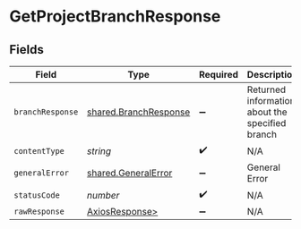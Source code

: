 # GetProjectBranchResponse


## Fields

| Field                                                          | Type                                                           | Required                                                       | Description                                                    |
| -------------------------------------------------------------- | -------------------------------------------------------------- | -------------------------------------------------------------- | -------------------------------------------------------------- |
| `branchResponse`                                               | [shared.BranchResponse](../../models/shared/branchresponse.md) | :heavy_minus_sign:                                             | Returned information about the specified branch                |
| `contentType`                                                  | *string*                                                       | :heavy_check_mark:                                             | N/A                                                            |
| `generalError`                                                 | [shared.GeneralError](../../models/shared/generalerror.md)     | :heavy_minus_sign:                                             | General Error                                                  |
| `statusCode`                                                   | *number*                                                       | :heavy_check_mark:                                             | N/A                                                            |
| `rawResponse`                                                  | [AxiosResponse>](https://axios-http.com/docs/res_schema)       | :heavy_minus_sign:                                             | N/A                                                            |